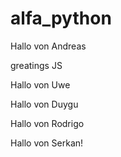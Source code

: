 # alfa_python

Hallo von Andreas

greatings JS

Hallo von Uwe

Hallo von Duygu

Hallo von Rodrigo

Hallo von Serkan!